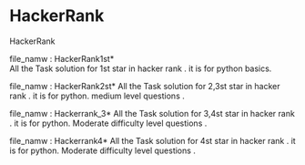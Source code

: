 # HackerRank
HackerRank  

file_namw : HackerRank1st*    
All the Task solution for 1st star in hacker rank . 
it is for python basics. 
   
file_namw : HackerRank2st*
All the Task solution for 2,3st star in hacker rank .
it is for python. 
medium level questions . 
 
file_namw : Hackerrank_3* 
All the Task solution for 3,4st star in hacker rank .
it is for python. 
Moderate difficulty level questions .

file_namw : Hackerrank4*
All the Task solution for 4st star in hacker rank .
it is for python.
Moderate difficulty level questions .
 


